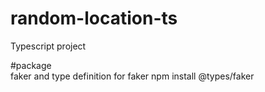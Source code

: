 # random-location-ts
Typescript project 

#package  
faker and type definition for faker 
npm install @types/faker
